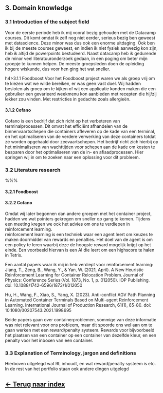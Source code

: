 <h2><b>3. Domain knowledge</b></h2> <!-- skippen? -->
<h3>3.1 Introduction of the subject field</h3>
Voor de eerste periode heb ik mij vooral bezig gehouden met de Datacamp courses. Dit komt omdat ik zelf nog niet eerder, serieus bezig ben geweest met datascience. Deze minor was dus ook een enorme uitdaging. Ook ben ik bij de meeste courses geweest, en indien ik niet fysiek aanwezig kon zijn, heb ik altijd de powerpoints bestudeerd.
Naast datacamp heb ik gedurende de minor veel literatuuronderzoek gedaan, in een poging om beter mijn groepje te kunnen helpen. De meeste groepsleden doen de opleiding hogere wiskunde, dus voor hen ging het wat sneller.

h4>3.1.1 Foodboost</h3>
Voor het Foodboost project waren we als groep vrij om te kiezen wat we wilde bereiken, er was geen vast doel. Wij hadden besloten als groep om te kijken of wij een applicatie konden maken die een gebruiker een gevarieerd weekmenu kon aanbieden met recepten die hij/zij lekker zou vinden. Met restricties in gedachte zoals allergieën.

<h4>3.1.2 Cofano</h3>
Cofano is een bedrijf dat zich richt op het verbeteren van terminalprocessen. Dit omvat het efficiënt afhandelen van de binnenvaartschepen die containers afleveren op de kade van een terminal, en het optimaliseren van de verdere verwerking van deze containers totdat ze worden opgehaald door zeevaartschepen. Het bedrijf richt zich hierbij op het minimaliseren van wachttijden voor schepen aan de kade om kosten te besparen door het optimaliseren van de in- en aflaadprocessen. Hier springen wij in om te zoeken naar een oplossing voor dit probleem.

<h3>3.2 Literature research</h3>

%%%

<h4>3.2.1 Foodboost</h4>

<h4>3.2.2 Cofano</h4>
Omdat wij later begonnen dan andere groepen met het container project, hadden we wat pointers gekregen om sneller op gang te komen. Tijdens een meeting kregen we ook het advies om ons te verdiepen in reinforcement learning.<br>
reinforcement learning is een techniek waar een agent leert om keuzes te maken doormiddel van rewards en penalties. Het doel van de agent is om een policy te leren waarbij deze de hoogste reward mogelijk krijgt op het einde. Een voorbeeld hiervan is een AI die leert om een highscore te halen in Tetris.<br>

Een aantal papers waar ik mij in heb verdiept voor reinforcement learning:
Jiang, T., Zeng, B., Wang, Y., & Yan, W. (2021, April). A New Heuristic Reinforcement Learning for Container Relocation Problem. Journal of Physics: Conference Series (Vol. 1873, No. 1, p. 012050). IOP Publishing. doi: 10.1088/1742-6596/1873/1/012050

Hu, H., Wang, F., Xiao, S., Yang, X. (2023). Anti-conflict AGV Path Planning in Automated Container Terminals Based on Multi-agent Reinforcement Learning. International Journal of Production Research, 61(1), 65-80. doi: 10.1080/00207543.2021.1998695

Beide papers gaan over containerproblemen, sommige van deze informatie was niet relevant voor ons probleem, maar dit spoorde ons wel aan om te gaan werken met een reward/penalty systeem. Rewards voor bijvoorbeeld het plaatsen van een container op een container van dezelfde kleur, en een penalty voor het inboxen van een container.

<h3>3.3 Explanation of Terminology, jargon and definitions</h3>
Hierboven uitgelegd wat RL inhoudt, en wat reward/penalty systeem is etc. In de rest van het portfolio staan ook andere dingen uitgelegd
    
## [&#8592; Terug naar index](https://github.com/mbroer/ads_portfolio/blob/main/README.md)
